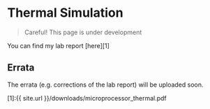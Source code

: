 # Thermal Simulation


> Careful! This page is under development

You can find my lab report [here][1]


## Errata
The errata (e.g. corrections of the lab report) will be uploaded soon.



[1]:{{ site.url }}/downloads/microprocessor_thermal.pdf